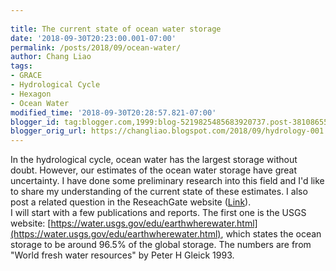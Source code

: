 ```yaml
---
 
title: The current state of ocean water storage
date: '2018-09-30T20:23:00.001-07:00'
permalink: /posts/2018/09/ocean-water/
author: Chang Liao
tags:
- GRACE
- Hydrological Cycle
- Hexagon
- Ocean Water
modified_time: '2018-09-30T20:28:57.821-07:00'
blogger_id: tag:blogger.com,1999:blog-5219825485683920737.post-3810865522050421705
blogger_orig_url: https://changliao.blogspot.com/2018/09/hydrology-001.html
---
```


In the hydrological cycle, ocean water has the largest storage without doubt. 
However, our estimates of the ocean water storage have great uncertainty.  I 
have done some preliminary research into this field and I'd like to share my 
understanding of the current state of these estimates. I also post a related 
question in the ReseachGate website 
([Link](https://www.researchgate.net/post/Global_water_budget_uncertainty)).  
I will start with a few publications and reports. The first one is the USGS 
website: 
[https://water.usgs.gov/edu/earthwherewater.html](https://water.usgs.gov/edu/earthwherewater.html), 
which states the ocean storage to be around 96.5% of the global storage. The 
numbers are from "World fresh water resources" by Peter H Gleick 1993. 